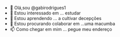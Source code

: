 - 👋 Olá,sou @gabirodrigues1
- 👀 Estou interessado em ... estudar
- 🌱 Estou aprendendo ... a cultivar decepções
- 💞️ Estou procurando colaborar em ...uma macumba
- 📫 Como chegar em mim ... pegue meu endereço

<!---
gabirodrigues1/gabirodrigues1 is a ✨ special ✨ repository because its `README.md` (this file) appears on your GitHub profile.
You can click the Preview link to take a look at your changes.
--->
